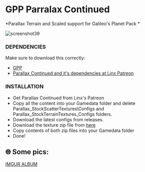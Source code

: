 # GPP Parralax Continued
*Parallax Terrain and Scaled support for Galileo's Planet Pack *


![screenshot39](https://github.com/user-attachments/assets/80950cad-2162-4ca8-906d-a67844b315c2)


### DEPENDENCIES
Make sure to download this correctly:

- [GPP](https://github.com/Galileo88/Galileos-Planet-Pack)
- [Parallax Continued and it's dependencies at Linx Patreon](https://www.patreon.com/linx_)

### INSTALLATION

- Get Parallax Continued from Linx's Patreon 
- Copy all the content into your Gamedata folder and delete Parallax_StockScatterTextures\Configs and Parallax_StockTerrainTextures_Configs folders.
- Download the latest configs from releases.
- Download the texture zip file from [here](https://drive.google.com/file/d/1EsBi3nIQxZoKVlrSEXuGUMo4hlk4dhn_/view)
- Copy contents of both zip files into your Gamedata folder
- Done!

  
## 🌐 Some pics:

  [IMGUR ALBUM](https://imgur.com/gallery/gpp-parallax-c-JBqo66L)
